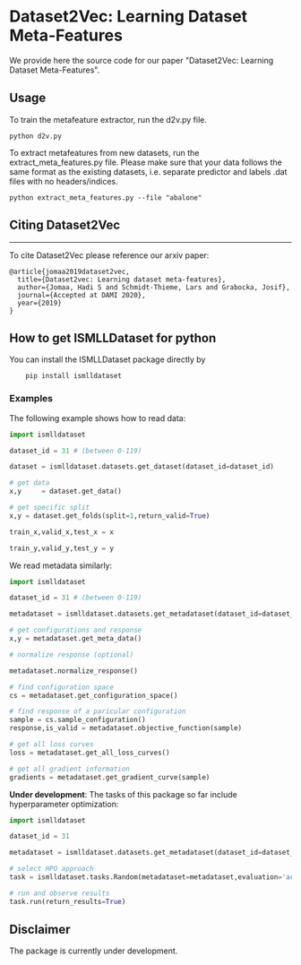 # Dataset2Vec: Learning Dataset Meta-Features
We provide here the source code for our paper "Dataset2Vec: Learning Dataset Meta-Features".

## Usage
To train the metafeature extractor, run the d2v.py file.
```
python d2v.py 
```

To extract metafeatures from new datasets, run the extract_meta_features.py file. Please make sure
that your data follows the same format as the existing datasets, i.e. separate predictor and labels .dat 
files with no headers/indices.

```
python extract_meta_features.py --file "abalone" 
```

## Citing Dataset2Vec
-----------

To cite Dataset2Vec please reference our arxiv paper:


```
@article{jomaa2019dataset2vec,
  title={Dataset2vec: Learning dataset meta-features},
  author={Jomaa, Hadi S and Schmidt-Thieme, Lars and Grabocka, Josif},
  journal={Accepted at DAMI 2020},
  year={2019}
}
```

## How to get ISMLLDataset for python
You can install the ISMLLDataset package directly by

        pip install ismlldataset
        
### Examples
The following example shows how to read data:
```python
import ismlldataset

dataset_id = 31 # (between 0-119)

dataset = ismlldataset.datasets.get_dataset(dataset_id=dataset_id)

# get data
x,y     = dataset.get_data()

# get specific split
x,y = dataset.get_folds(split=1,return_valid=True)

train_x,valid_x,test_x = x

train_y,valid_y,test_y = y

```

We read metadata similarly:

```python
import ismlldataset

dataset_id = 31 # (between 0-119)

metadataset = ismlldataset.datasets.get_metadataset(dataset_id=dataset_id)

# get configurations and response
x,y = metadataset.get_meta_data()

# normalize response (optional)

metadataset.normalize_response()

# find configuration space
cs = metadataset.get_configuration_space()

# find response of a paricular configuration
sample = cs.sample_configuration()
response,is_valid = metadataset.objective_function(sample)

# get all loss curves
loss = metadataset.get_all_loss_curves()

# get all gradient information
gradients = metadataset.get_gradient_curve(sample)
```


**Under development**: The tasks of this package so far include hyperparameter optimization:
```python
import ismlldataset

dataset_id = 31

metadataset = ismlldataset.datasets.get_metadataset(dataset_id=dataset_id)

# select HPO approach
task = ismlldataset.tasks.Random(metadataset=metadataset,evaluation='acc')

# run and observe results
task.run(return_results=True)

```
## Disclaimer
The package is currently under development.
